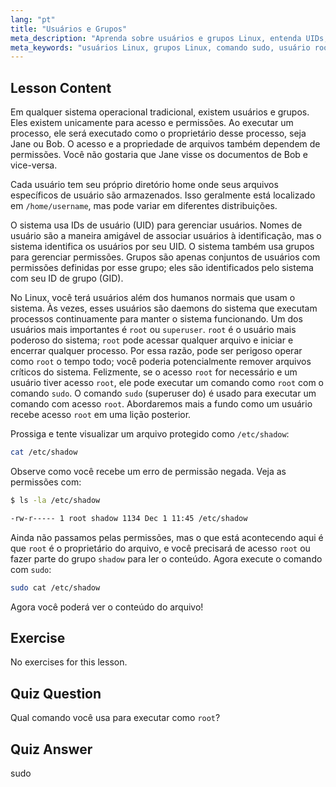 ```yaml
---
lang: "pt"
title: "Usuários e Grupos"
meta_description: "Aprenda sobre usuários e grupos Linux, entenda UIDs, GIDs e o usuário root. Descubra como usar o comando sudo para permissões elevadas. Comece sua jornada no Linux!"
meta_keywords: "usuários Linux, grupos Linux, comando sudo, usuário root, permissões Linux, tutorial Linux, Linux para iniciantes, guia Linux"
---
```


## Lesson Content

Em qualquer sistema operacional tradicional, existem usuários e grupos. Eles existem unicamente para acesso e permissões. Ao executar um processo, ele será executado como o proprietário desse processo, seja Jane ou Bob. O acesso e a propriedade de arquivos também dependem de permissões. Você não gostaria que Jane visse os documentos de Bob e vice-versa.

Cada usuário tem seu próprio diretório home onde seus arquivos específicos de usuário são armazenados. Isso geralmente está localizado em `/home/username`, mas pode variar em diferentes distribuições.

O sistema usa IDs de usuário (UID) para gerenciar usuários. Nomes de usuário são a maneira amigável de associar usuários à identificação, mas o sistema identifica os usuários por seu UID. O sistema também usa grupos para gerenciar permissões. Grupos são apenas conjuntos de usuários com permissões definidas por esse grupo; eles são identificados pelo sistema com seu ID de grupo (GID).

No Linux, você terá usuários além dos humanos normais que usam o sistema. Às vezes, esses usuários são daemons do sistema que executam processos continuamente para manter o sistema funcionando. Um dos usuários mais importantes é `root` ou `superuser`. `root` é o usuário mais poderoso do sistema; `root` pode acessar qualquer arquivo e iniciar e encerrar qualquer processo. Por essa razão, pode ser perigoso operar como `root` o tempo todo; você poderia potencialmente remover arquivos críticos do sistema. Felizmente, se o acesso `root` for necessário e um usuário tiver acesso `root`, ele pode executar um comando como `root` com o comando `sudo`. O comando `sudo` (superuser do) é usado para executar um comando com acesso `root`. Abordaremos mais a fundo como um usuário recebe acesso `root` em uma lição posterior.

Prossiga e tente visualizar um arquivo protegido como `/etc/shadow`:

```bash
cat /etc/shadow
```

Observe como você recebe um erro de permissão negada. Veja as permissões com:

```bash
$ ls -la /etc/shadow

-rw-r----- 1 root shadow 1134 Dec 1 11:45 /etc/shadow
```

Ainda não passamos pelas permissões, mas o que está acontecendo aqui é que `root` é o proprietário do arquivo, e você precisará de acesso `root` ou fazer parte do grupo `shadow` para ler o conteúdo. Agora execute o comando com `sudo`:

```bash
sudo cat /etc/shadow
```

Agora você poderá ver o conteúdo do arquivo!

## Exercise

No exercises for this lesson.

## Quiz Question

Qual comando você usa para executar como `root`?

## Quiz Answer

sudo

